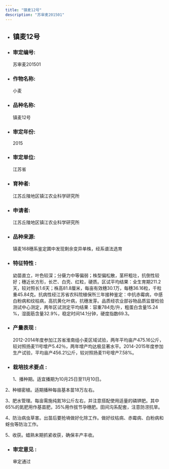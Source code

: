 ```yaml
---
title: "镇麦12号"
description: "苏审麦201501"
---
```

* ## 镇麦12号
* ###  审定编号:  
   苏审麦201501

*  ### 作物名称:  
   小麦

*   ###  品种名称: 
    镇麦12号

*   ### 审定年份: 
    2015

*   ### 审定单位:  
    江苏省

*   ### 育种者:  
    江苏丘陵地区镇江农业科学研究所

*   ### 申请者:  
    江苏丘陵地区镇江农业科学研究所

*   ### 品种来源:  
    镇麦168穗系鉴定圃中发现剩余变异单株，经系谱法选育

*   ### 特征特性 : 
    幼苗直立，叶色较深；分蘖力中等偏弱；株型偏松散，茎秆粗壮，抗倒性较好；穗近长方形，长芒、白壳、红粒，硬质。区试平均结果：全生育期211.2天，较对照长1.6天；株高81.8厘米，每亩有效穗30.1万，每穗36.16粒，千粒重45.84克。抗病性经江苏省农科院植保所三年接种鉴定：中抗赤霉病，中感白粉病和纹枯病，高抗黄化叶病，抗穗发芽。品质经农业部谷物品质监督检验测试中心测定，两年区试测定平均结果：容重784克/升，粗蛋白含量15.24 %，湿面筋含量32.9%，稳定时间14.1分钟，硬度指数69.3。

*   ### 产量表现 : 
    2012-2014年度参加江苏省淮南组小麦区域试验，两年平均亩产475.16公斤，较对照扬麦11号增产5.42％，两年增产均达极显著水平。2014-2015年度参加生产试验，平均亩产456.21公斤，较对照扬麦11号增产7.58%。

*   ### 栽培技术要点 : 
    1、播种期。适宜播期为10月25日至11月10日。
2、种植密植。适期播种每亩基本苗18万左右。
3、肥水管理。每亩需施纯氮18公斤左右，并注意搭配使用适量的磷钾肥。其中65%的氮肥用作基苗肥，35%用作拔节孕穗肥。田间沟系配套，注意防涝抗旱。
4、防治病虫草害。出苗后要抢墒做好化除工作。做好纹枯病、赤霉病、白粉病和蚜虫等防治工作。
5、收获。蜡熟末期抓紧收获，确保丰产丰收。


*   ### 审定意见 : 
    审定通过
